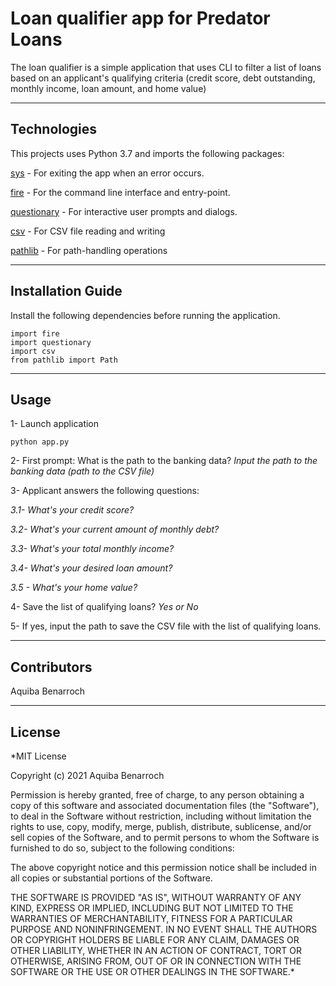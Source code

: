 # Loan qualifier app for Predator Loans

The loan qualifier is a simple application that uses CLI to filter a list of loans based on an applicant's qualifying criteria (credit score, debt outstanding, monthly income, loan amount, and home value)

---

## Technologies

This projects uses Python 3.7 and imports the following packages:

[sys](https://docs.python.org/3/library/sys.html) - For exiting the app when an error occurs.

[fire](https://github.com/google/python-fire) - For the command line interface and entry-point.

[questionary](https://pypi.org/project/questionary/) - For interactive user prompts and dialogs.

[csv](https://docs.python.org/3/library/csv.html) - For CSV file reading and writing

[pathlib](https://docs.python.org/3/library/pathlib.html) - For path-handling operations


---

## Installation Guide

Install the following dependencies before running the application.

```import sys
import fire
import questionary
import csv
from pathlib import Path
```


---

## Usage

1- Launch application

```
python app.py
```

2- First prompt: What is the path to the banking data?
*Input the path to the banking data (path to the CSV file)*

3- Applicant answers the following questions:

*3.1- What's your credit score?*

*3.2- What's your current amount of monthly debt?*

*3.3- What's your total monthly income?*

*3.4- What's your desired loan amount?*

*3.5 - What's your home value?*

4- Save the list of qualifying loans?
*Yes or No*

5- If yes, input the path to save the CSV file with the list of qualifying loans.


---

## Contributors

Aquiba Benarroch

---

## License

*MIT License

Copyright (c) 2021 Aquiba Benarroch

Permission is hereby granted, free of charge, to any person obtaining a copy
of this software and associated documentation files (the "Software"), to deal
in the Software without restriction, including without limitation the rights
to use, copy, modify, merge, publish, distribute, sublicense, and/or sell
copies of the Software, and to permit persons to whom the Software is
furnished to do so, subject to the following conditions:

The above copyright notice and this permission notice shall be included in all
copies or substantial portions of the Software.

THE SOFTWARE IS PROVIDED "AS IS", WITHOUT WARRANTY OF ANY KIND, EXPRESS OR
IMPLIED, INCLUDING BUT NOT LIMITED TO THE WARRANTIES OF MERCHANTABILITY,
FITNESS FOR A PARTICULAR PURPOSE AND NONINFRINGEMENT. IN NO EVENT SHALL THE
AUTHORS OR COPYRIGHT HOLDERS BE LIABLE FOR ANY CLAIM, DAMAGES OR OTHER
LIABILITY, WHETHER IN AN ACTION OF CONTRACT, TORT OR OTHERWISE, ARISING FROM,
OUT OF OR IN CONNECTION WITH THE SOFTWARE OR THE USE OR OTHER DEALINGS IN THE
SOFTWARE.*
